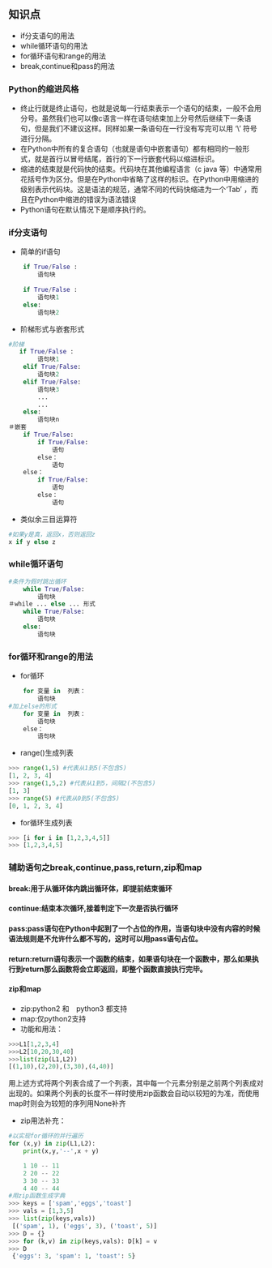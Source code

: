 ## 知识点
* if分支语句的用法
* while循环语句的用法
* for循环语句和range的用法
* break,continue和pass的用法
### Python的缩进风格
* 终止行就是终止语句，也就是说每一行结束表示一个语句的结束，一般不会用分号。虽然我们也可以像c语言一样在语句结束加上分号然后继续下一条语句，但是我们不建议这样。同样如果一条语句在一行没有写完可以用 ‘\’ 符号进行分隔。
* 在Python中所有的复合语句（也就是语句中嵌套语句）都有相同的一般形式，就是首行以冒号结尾，首行的下一行嵌套代码以缩进标识。
* 缩进的结束就是代码快的结束。代码块在其他编程语言（c java 等）中通常用花括号作为区分。但是在Python中省略了这样的标识。在Python中用缩进的级别表示代码块。这是语法的规范，通常不同的代码快缩进为一个‘Tab’ ，而且在Python中缩进的错误为语法错误
* Python语句在默认情况下是顺序执行的。
### if分支语句
* 简单的if语句
```python
    if True/False :
        语句块
    
    if True/False :
        语句块1
    else:
        语句块2
```
* 阶梯形式与嵌套形式
```python
#阶梯
   if True/False :
        语句块1
    elif True/False:
        语句块2
    elif True/False:
        语句块3
        ...
        ...
    else:
        语句块n
＃嵌套
    if True/False:
        if True/False:
            语句
        else：
            语句
    else：
        if True/False:
            语句
        else：
            语句
```
* 类似余三目运算符
```python
#如果y是真，返回x，否则返回z
x if y else z 
```
### while循环语句
```python
#条件为假时跳出循环
    while True/False:
        语句块
＃while ... else ... 形式
    while True/False:
        语句块
    else:
        语句块
```
### for循环和range的用法
* for循环
```python
    for 变量 in  列表：
        语句块
#加上else的形式
    for 变量 in  列表：
        语句块
    else：
        语句块
```
* range()生成列表
```python
>>> range(1,5) #代表从1到5(不包含5)
[1, 2, 3, 4]
>>> range(1,5,2) #代表从1到5，间隔2(不包含5)
[1, 3]
>>> range(5) #代表从0到5(不包含5)
[0, 1, 2, 3, 4]
```
* for循环生成列表
```python
>>> [i for i in [1,2,3,4,5]] 
>>> [1,2,3,4,5]
```
### 辅助语句之break,continue,pass,return,zip和map
#### break:用于从循环体内跳出循环体，即提前结束循环
#### continue:结束本次循环,接着判定下一次是否执行循环
#### pass:pass语句在Python中起到了一个占位的作用，当语句块中没有内容的时候语法规则是不允许什么都不写的，这时可以用pass语句占位。
#### return:return语句表示一个函数的结束，如果语句块在一个函数中，那么如果执行到return那么函数将会立即返回，即整个函数直接执行完毕。
#### zip和map
* zip:python2 和　python3 都支持
* map:仅python2支持
* 功能和用法：
```python
>>>L1[1,2,3,4]
>>>L2[10,20,30,40]
>>>list(zip(L1,L2))
[(1,10),(2,20),(3,30),(4,40)]
```
用上述方式将两个列表合成了一个列表，其中每一个元素分别是之前两个列表成对出现的。如果两个列表的长度不一样时使用zip函数会自动以较短的为准，而使用map时则会为较短的序列用None补齐
* zip用法补充：
```python
#以实现for循环的并行遍历
for (x,y) in zip(L1,L2):
    print(x,y,'--',x + y)

    1 10 -- 11
    2 20 -- 22
    3 30 -- 33
    4 40 -- 44
#用zip函数生成字典
>>> keys = ['spam','eggs','toast']
>>> vals = [1,3,5]
>>> list(zip(keys,vals))
 [('spam', 1), ('eggs', 3), ('toast', 5)]
>>> D = {}
>>> for (k,v) in zip(keys,vals): D[k] = v
>>> D
 {'eggs': 3, 'spam': 1, 'toast': 5}

```
